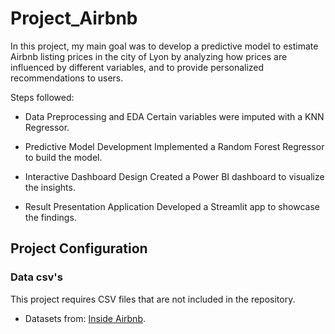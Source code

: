 # Project_Airbnb
In this project, my main goal was to develop a predictive model to estimate Airbnb listing prices in the city of Lyon by analyzing how prices are influenced by different variables, and to provide personalized recommendations to users.

Steps followed: 
- Data Preprocessing and EDA
Certain variables were imputed with a KNN Regressor.

- Predictive Model Development
Implemented a Random Forest Regressor to build the model.

- Interactive Dashboard Design
Created a Power BI dashboard to visualize the insights.

- Result Presentation Application
Developed a Streamlit app to showcase the findings.
  
 
## Project Configuration

### Data csv's

This project requires CSV files that are not included in the repository.
- Datasets from: [Inside Airbnb](https://insideairbnb.com/get-the-data/).
